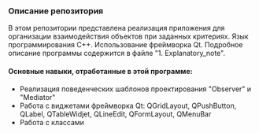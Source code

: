 ### Описание репозитория
В этом репозитории представлена реализация приложения для организации взаимодействия объектов при заданных критериях. Язык программирования С++. Использование фреймворка Qt.
Подробное описание программы содержится в файле "1. Explanatory_note".

#### Основные навыки, отработанные в этой программе:
- Реализация поведенческих шаблонов проектирования "Observer" и "Mediator"
- Работа с виджетами фреймворка Qt: QGridLayout, QPushButton, QLabel, QTableWidjet, QLineEdit, QFormLayout, QMenuBar
- Работа с классами

